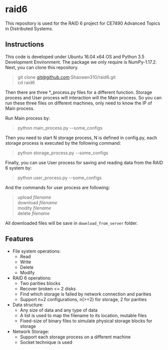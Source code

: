 # raid6
This repository is used for the RAID 6 project for CE7490 Advanced Topics in Distributed Systems.

## Instructions
This code is developed under Ubuntu 16.04 x64 OS and Python 3.5 Development Environment. The package we only require is NumPy-1.17.2. Next, you can clone this
repository.
> git clone git@github.com:Shaowen310/raid6.git \
> cd raid6

Then there are three *_process.py files for a different function. Storage process and User process will interaction will the Main process. So you can run these three
files on different machines, only need to know the IP of Main process.

Run Main process by:
> python main_process.py --some_configs
>
Then you need to start N storage process, N is defined in config.py, each storage process is executed by the following command:
> python storage_process.py --some_configs

Finally, you can use User process for saving and reading data from the RAID 6 system by:
> python user_process.py --some_configs

And the commands for user process are following:
>upload _filename_ \
>download _filename_ \
>modity _filename_ \
>delete _filename_

All downloaded files will be save in `download_from_server` folder.

## Features
- File system operations:
    - Read
    - Write
    - Delete
    - Modify
- RAID 6 operations:
    - Two parities blocks
    - Recover broken <= 2 disks
    - Find which storage is failed by network connection and parities
    - Support n+2 configurations, n(>=2) for storage, 2 for parities
-  Data structure:
    - Any size of data and any type of data
    - A list is used to map the filename to its location, mutable files
    - Fixed-size of binary files to simulate physical storage blocks for storage
- Network Storage:
    - Support each storage process on a different machine
    - Socket technique is used